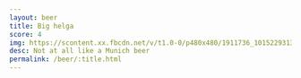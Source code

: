 ```yaml
---
layout: beer
title: Big helga
score: 4
img: https://scontent.xx.fbcdn.net/v/t1.0-0/p480x480/1911736_10152293132828745_389724707_n.jpg?oh=63235242f84b1b2988ddd9e74f67cfc3&oe=590BCB05
desc: Not at all like a Munich beer
permalink: /beer/:title.html
---
```

